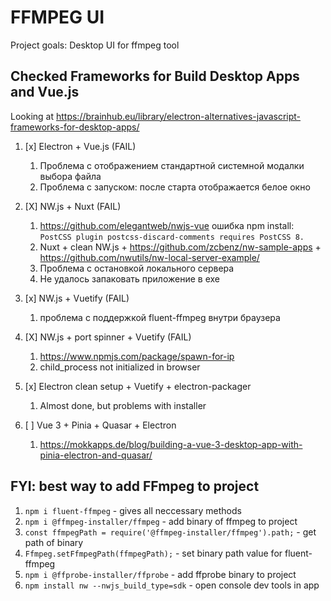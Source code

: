 # FFMPEG UI

Project goals: Desktop UI for ffmpeg tool

## Checked Frameworks for Build Desktop Apps and Vue.js

Looking at https://brainhub.eu/library/electron-alternatives-javascript-frameworks-for-desktop-apps/

1. [x] Electron + Vue.js (FAIL)

    1. Проблема с отображением стандартной системной модалки выбора файла
    2. Проблема с запуском: после старта отображается белое окно

2. [X] NW.js + Nuxt (FAIL)

    1. https://github.com/elegantweb/nwjs-vue ошибка npm install: `PostCSS plugin postcss-discard-comments requires PostCSS 8.`
    2. Nuxt + clean NW.js + https://github.com/zcbenz/nw-sample-apps + https://github.com/nwutils/nw-local-server-example/
    3. Проблема с остановкой локального сервера
    4. Не удалось запаковать приложение в exe

3. [x] NW.js + Vuetify (FAIL)

    1. проблема с поддержкой fluent-ffmpeg внутри браузера

4. [X] NW.js + port spinner + Vuetify (FAIL)
    
    1. https://www.npmjs.com/package/spawn-for-ip
    2. child_process not initialized in browser

5. [x] Electron clean setup + Vuetify + electron-packager

    1. Almost done, but problems with installer

6. [ ] Vue 3 + Pinia + Quasar + Electron
    1. https://mokkapps.de/blog/building-a-vue-3-desktop-app-with-pinia-electron-and-quasar/



## FYI: best way to add FFmpeg to project

1. `npm i fluent-ffmpeg` - gives all neccessary methods
2. `npm i @ffmpeg-installer/ffmpeg` - add binary of ffmpeg to project
3. `const ffmpegPath = require('@ffmpeg-installer/ffmpeg').path;` - get path of binary
4. `Ffmpeg.setFfmpegPath(ffmpegPath);` - set binary path value for fluent-ffmpeg
5. `npm i @ffprobe-installer/ffprobe` - add ffprobe binary to project
6. `npm install nw --nwjs_build_type=sdk` - open console dev tools in app